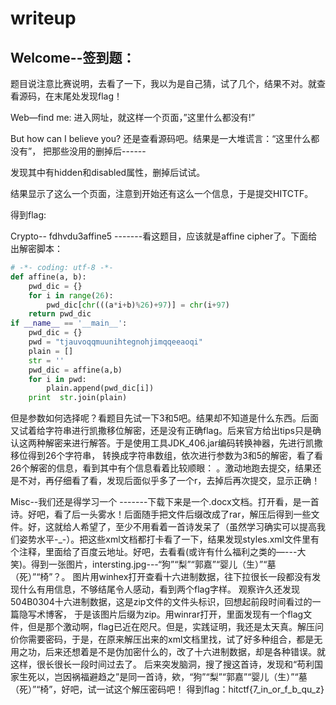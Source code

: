 writeup
====

Welcome--签到题：
-------
  题目说注意比赛说明，去看了一下，我以为是自己猜，试了几个，结果不对。就查看源码，在末尾处发现flag！


Web—find me:
  进入网址，就这样一个页面，”这里什么都没有!” 

But how can I believe you? 还是查看源码吧。结果是一大堆谎言：“这里什么都没有”，
把那些没用的删掉后------
 
发现其中有hidden和disabled属性，删掉后试试。
 
结果显示了这么一个页面，注意到开始还有这么一个信息，于是提交HITCTF。
 
 
得到flag:
 
Crypto-- fdhvdu3affine5
-------看这题目，应该就是affine cipher了。下面给出解密脚本：
```python
# -*- coding: utf-8 -*-
def affine(a, b):
    pwd_dic = {}
    for i in range(26):
        pwd_dic[chr(((a*i+b)%26)+97)] = chr(i+97)
    return pwd_dic
if __name__ == '__main__':
    pwd_dic = {}
    pwd = "tjauvoqqmuunihtegnohjimqqeeaoqi"
    plain = []
    str = ''
    pwd_dic = affine(a,b)
    for i in pwd:
        plain.append(pwd_dic[i])
    print  str.join(plain)
```

但是参数如何选择呢？看题目先试一下3和5吧。结果却不知道是什么东西。后面又试着给字符串进行凯撒移位解密，还是没有正确flag。后来官方给出tips只是确认这两种解密来进行解答。于是使用工具JDK_406.jar编码转换神器，先进行凯撒移位得到26个字符串，
 转换成字符串数组，依次进行参数为3和5的解密，看了看26个解密的信息，看到其中有个信息看着比较顺眼： 。激动地跑去提交，结果还是不对，再仔细看了看，发现后面似乎多了一个r，去掉后再次提交，显示正确！



Misc--我们还是得学习一个
-------下载下来是一个.docx文档。打开看，是一首诗。好吧，看了后一头雾水！后面随手把文件后缀改成了rar，解压后得到一些文件。好，这就给人希望了，至少不用看着一首诗发呆了（虽然学习确实可以提高我们姿势水平-_-）。把这些xml文档都打卡看了一下，结果发现styles.xml文件里有个注释，里面给了百度云地址。好吧，去看看(或许有什么福利之类的—---大笑)。得到一张图片，intersting.jpg---“狗”“梨”“郭嘉”“婴儿（生）”“墓（死）”“椅”？。 
图片用winhex打开查看十六进制数据，往下拉很长一段都没有发现什么有用信息，不够结尾令人感动，看到两个flag字样。
 观察许久还发现504B0304十六进制数据，这是zip文件的文件头标识，回想起前段时间看过的一篇隐写术博客， 于是该图片后缀为zip。用winrar打开，里面发现有一个flag文件，但是那个激动啊，flag已近在咫尺。但是，实践证明，我还是太天真。解压问价你需要密码，于是，在原来解压出来的xml文档里找，试了好多种组合，都是无用之功，后来还想着是不是伪加密什么的，改了十六进制数据，却是各种错误。就这样，很长很长一段时间过去了。
后来突发脑洞，搜了搜这首诗，发现和“苟利国家生死以，岂因祸福避趋之”是同一首诗，欸，“狗”“梨”“郭嘉”“婴儿（生）”“墓（死）”“椅”，好吧，试一试这个解压密码吧！
得到flag：hitctf{7_in_or_f_b_qu_z}
